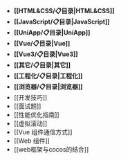 - **[[HTML&CSS/📋目录|HTML&CSS]]**
- **[[JavaScript/📋目录|JavaScript]]**
- **[[UniApp/📋目录|UniApp]]**
- **[[Vue/📋目录|Vue]]**
- **[[Vue3/📋目录|Vue3]]**
- **[[其它/📋目录|其它]]**
- **[[工程化/📋目录|工程化]]**
- **[[浏览器/📋目录|浏览器]]**
- [[开发技巧]]
- [[面试题]]
- [[性能优化指南]]
- [[虚拟滚动]]
- [[Vue 组件通信方式]]
- [[Web 组件]]
- [[web框架与cocos的结合]]
